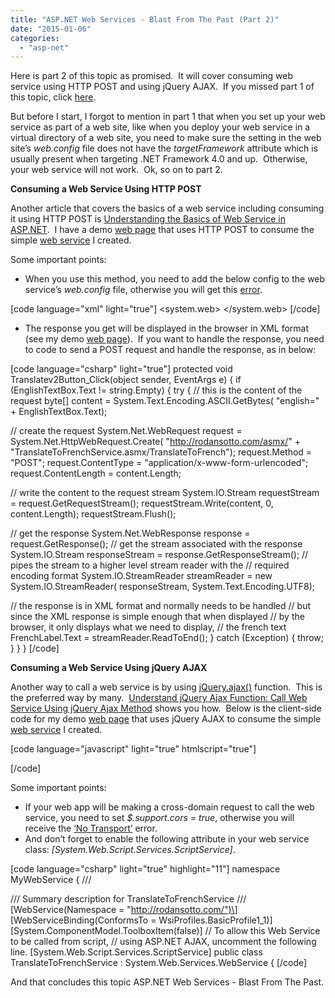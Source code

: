 ```yaml
---
title: "ASP.NET Web Services - Blast From The Past (Part 2)"
date: "2015-01-06"
categories: 
  - "asp-net"
---
```


Here is part 2 of this topic as promised.  It will cover consuming web service using HTTP POST and using jQuery AJAX.  If you missed part 1 of this topic, click [here](http://rodansotto.wordpress.com/2015/01/05/asp-net-web-services-blast-from-the-past-part-1/).

But before I start, I forgot to mention in part 1 that when you set up your web service as part of a web site, like when you deploy your web service in a virtual directory of a web site, you need to make sure the _<compilation>_ setting in the web site’s _web.config_ file does not have the _targetFramework_ attribute which is usually present when targeting .NET Framework 4.0 and up.  Otherwise, your web service will not work.  Ok, so on to part 2.

**Consuming a Web Service Using HTTP POST**

Another article that covers the basics of a web service including consuming it using HTTP POST is [Understanding the Basics of Web Service in ASP.NET](http://www.codeproject.com/Articles/337535/Understanding-the-Basics-of-Web-Service-in-ASP-NET).  I have a demo [web page](http://rodansotto.com/projects/asmx/UsingHTTPPost.aspx) that uses HTTP POST to consume the simple [web service](http://rodansotto.com/asmx/translatetofrenchservice.asmx) I created.

Some important points:

- When you use this method, you need to add the below config to the web service’s _web.config_ file, otherwise you will get this [error](http://stackoverflow.com/questions/657313/request-format-is-unrecognized-for-url-unexpectedly-ending-in).

\[code language="xml" light="true"\] <configuration> <system.web> <!-- enable HttpGet and HttpPost on the web service --> <webservices> <protocols> <add name="HttpGet" /> <add name="HttpPost" /> </protocols> </webservices> </system.web> </configuration> \[/code\]

- The response you get will be displayed in the browser in XML format (see my demo [web page](http://rodansotto.com/projects/asmx/UsingHTTPPost.aspx)).  If you want to handle the response, you need to code to send a POST request and handle the response, as in below:

\[code language="csharp" light="true"\] protected void Translatev2Button\_Click(object sender, EventArgs e) { if (EnglishTextBox.Text != string.Empty) { try { // this is the content of the request byte\[\] content = System.Text.Encoding.ASCII.GetBytes( "english=" + EnglishTextBox.Text);

// create the request System.Net.WebRequest request = System.Net.HttpWebRequest.Create( "http://rodansotto.com/asmx/" + "TranslateToFrenchService.asmx/TranslateToFrench"); request.Method = "POST"; request.ContentType = "application/x-www-form-urlencoded"; request.ContentLength = content.Length;

// write the content to the request stream System.IO.Stream requestStream = request.GetRequestStream(); requestStream.Write(content, 0, content.Length); requestStream.Flush();

// get the response System.Net.WebResponse response = request.GetResponse(); // get the stream associated with the response System.IO.Stream responseStream = response.GetResponseStream(); // pipes the stream to a higher level stream reader with the // required encoding format System.IO.StreamReader streamReader = new System.IO.StreamReader( responseStream, System.Text.Encoding.UTF8);

// the response is in XML format and normally needs to be handled // but since the XML response is simple enough that when displayed // by the browser, it only displays what we need to display, // the french text FrenchLabel.Text = streamReader.ReadToEnd(); } catch (Exception) { throw; } } } \[/code\]

**Consuming a Web Service Using jQuery AJAX**

Another way to call a web service is by using [jQuery.ajax()](http://api.jquery.com/jquery.ajax/) function.  This is the preferred way by many.  [Understand jQuery Ajax Function: Call Web Service Using jQuery Ajax Method](http://www.c-sharpcorner.com/UploadFile/dacca2/understand-jquery-ajax-function-call-web-service-using-jque/) shows you how.  Below is the client-side code for my demo [web page](http://rodansotto.com/projects/asmx/UsingJQueryAJAX.aspx) that uses jQuery AJAX to consume the simple [web service](http://rodansotto.com/asmx/translatetofrenchservice.asmx) I created.

\[code language="javascript" light="true" htmlscript="true"\] <head runat="server"> <script src="http://ajax.googleapis.com/.../1.11.2/jquery.min.js"> </script> <script> $(document).ready(function () { $("#TranslateButton").click(function () { // have to add following statement to enable cross-domain request $.support.cors = true;

$.ajax({ type: "POST",

url: "http://rodansotto.com/...Service.asmx/TranslateToFrench",

//contentType: "application/x-www-form-urlencoded; charset=UTF-8", // no need to specify contentType above as that is the default

data: "english=" + $("#EnglishTextBox").val(),

dataType: "text",

success: function (response) { $("#FrenchLabel").html(response); },

error: function (jqXHR, textStatus, errorThrown) { var errorMsg = "jQuery AJAX ERROR!!!\\njqXHR.statusText = " + jqXHR.statusText + "\\ntextStatus = " + textStatus + "\\nerrorThrown = " + errorThrown; alert(errorMsg); } }); }); }); </script>

\[/code\]

Some important points:

- If your web app will be making a cross-domain request to call the web service, you need to set _$.support.cors = true_, otherwise you will receive the [‘No Transport’](http://stackoverflow.com/questions/9160123/no-transport-error-w-jquery-ajax-call-in-ie) error.
- And don’t forget to enable the following attribute in your web service class: _\[System.Web.Script.Services.ScriptService\]_.

\[code language="csharp" light="true" highlight="11"\] namespace MyWebService { /// <summary> /// Summary description for TranslateToFrenchService /// </summary> \[WebService(Namespace = "http://rodansotto.com/")\] \[WebServiceBinding(ConformsTo = WsiProfiles.BasicProfile1\_1)\] \[System.ComponentModel.ToolboxItem(false)\] // To allow this Web Service to be called from script, // using ASP.NET AJAX, uncomment the following line. \[System.Web.Script.Services.ScriptService\] public class TranslateToFrenchService : System.Web.Services.WebService { \[/code\]

And that concludes this topic ASP.NET Web Services - Blast From The Past.
